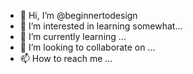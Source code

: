 - 👋 Hi, I’m @beginnertodesign
- 👀 I’m interested in learning somewhat...
- 🌱 I’m currently learning ...
- 💞️ I’m looking to collaborate on ...
- 📫 How to reach me ...

<!---
beginnertodesign/beginnertodesign is a ✨ special ✨ repository because its `README.md` (this file) appears on your GitHub profile.
You can click the Preview link to take a look at your changes.
--->

